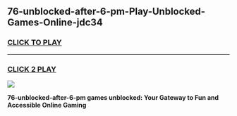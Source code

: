 
## 76-unblocked-after-6-pm-Play-Unblocked-Games-Online-jdc34
<h3>
<a href="https://premium76.site?title=76-unblocked-after-6-pm&ref=24A">CLICK TO PLAY</a></h3>
<hr>

<h3>
<a href="https://premium76.site?title=76-unblocked-after-6-pm&ref=24A">CLICK 2 PLAY</a>
  
</h3>

<a href="https://premium76.site?title=76-unblocked-after-6-pm&ref=24A"><img src="https://clearcache.store/games.png"></a>


**76-unblocked-after-6-pm games unblocked: Your Gateway to Fun and Accessible Online Gaming**
